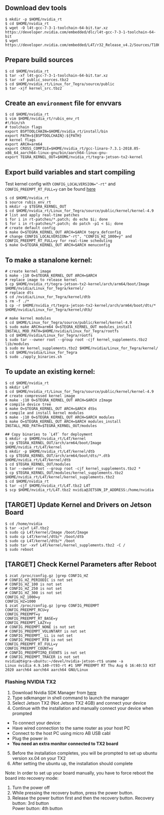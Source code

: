 ## Download dev tools
```shell
$ mkdir -p $HOME/nvidia_rt
$ cd $HOME/nvidia_rt
$ wget -O l4t-gcc-7-3-1-toolchain-64-bit.tar.xz https://developer.nvidia.com/embedded/dlc/l4t-gcc-7-3-1-toolchain-64-bit
$ wget https://developer.nvidia.com/embedded/L4T/r32_Release_v4.2/Sources/T186/public_sources.tbz2
```

## Prepare build sources
```shell
$ cd $HOME/nvidia_rt
$ tar -xf l4t-gcc-7-3-1-toolchain-64-bit.tar.xz
$ tar -xf public_sources.tbz2
$ cd $HOME/nvidia_rt/Linux_for_Tegra/source/public
$ tar -xjf kernel_src.tbz2
```

## Create an `environment` file for envvars
```shell
$ cd $HOME/nvidia_rt
$ vim $HOME/nvidia_rt/rubis_env_rt
#!/bin/sh
# toolchain flags
export BSPTOOLCHAIN=$HOME/nvidia_rt/install/bin
export PATH=${BSPTOOLCHAIN}:${PATH}
# kernel flags
export ARCH=arm64
export CROSS_COMPILE=$HOME/nvidia_rt/gcc-linaro-7.3.1-2018.05-x86_64_aarch64-linux-gnu/bin/aarch64-linux-gnu-
export TEGRA_KERNEL_OUT=$HOME/nvidia_rt/tegra-jetson-tx2-kernel
```

## Export build variables and start compiling
Test kernel config with `CONFIG_LOCALVERSION="-rt"` and `CONFIG_PREEMPT_RT_FULL=y` can be found [here](https://github.com/kozyilmaz/nvidia-jetson-rt/raw/master/scripts/jetson-tx2-rt.config)

```shell
$ cd $HOME/nvidia_rt
$ source rubis_env_rt
$ mkdir -p $TEGRA_KERNEL_OUT
$ cd $HOME/nvidia_rt/Linux_for_Tegra/source/public/kernel/kernel-4.9
# list and apply real-time patches
$ for i in rt-patches/*.patch; do echo $i; done
$ for i in rt-patches/*.patch; do patch -p1 < $i; done
# create default config
$ make O=$TEGRA_KERNEL_OUT ARCH=$ARCH tegra_defconfig
# change CONFIG_LOCALVERSION="-rt", "CONFIG_HZ_1000=y" and  CONFIG_PREEMPT_RT_FULL=y for real-time scheduling
$ make O=$TEGRA_KERNEL_OUT ARCH=$ARCH menuconfig

```

## To make a stanalone kernel:

```shell
# create kernel image
$ make -j10 O=$TEGRA_KERNEL_OUT ARCH=$ARCH
# replace image to release kernel
$ cp $HOME/nvidia_rt/tegra-jetson-tx2-kernel/arch/arm64/boot/Image $HOME/nvidia/Linux_for_Tegra/kernel/
# replace dts
$ cd /nvidia/Linux_for_Tegra/kernel/dtb
$ rm -f ./*
$ cp -r $HOME/nvidia_rt/tegra-jetson-tx2-kernel/arch/arm64/boot/dts/* $HOME/nvidia/Linux_for_Tegra/kernel/dtb/

# make kernel modules
$ cd $HOME/Linux_for_Tegra/source/public/kernel/kernel-4.9
$ sudo make ARCH=arm64 O=$TEGRA_KERNEL_OUT modules_install INSTALL_MOD_PATH=$HOME/nvidia/Linux_for_Tegra/rootfs
$ cd $HOME/nvidia/Linux_for_Tegra/rootfs
$ sudo tar --owner root --group root -cjf kernel_supplements.tbz2 lib/modules
$ sudo mv kernel_supplements.tbz2 $HOME/nvidia/Linux_for_Tegra/kernel/
$ cd $HOME/nvidia/Linux_for_Tegra
$ sudo ./apply_binaries.sh
```

## To update an existing kernel:
```shell
$ cd $HOME/nvidia_rt
$ mkdir L4T
$ cd $HOME/nvidia_rt/Linux_for_Tegra/source/public/kernel/kernel-4.9
# create compressed kernel image
$ make -j10 O=$TEGRA_KERNEL_OUT ARCH=$ARCH zImage
# compile device tree
$ make O=$TEGRA_KERNEL_OUT ARCH=$ARCH dtbs
# compile and install kernel modules
$ make -j10 O=$TEGRA_KERNEL_OUT ARCH=$ARCH modules
$ make O=$TEGRA_KERNEL_OUT ARCH=$ARCH modules_install INSTALL_MOD_PATH=$TEGRA_KERNEL_OUT/modules

## Copy binaries to `L4T` for deployment
$ mkdir -p $HOME/nvidia_rt/L4T/kernel
$ cp $TEGRA_KERNEL_OUT/arch/arm64/boot/Image $HOME/nvidia_rt/L4T/kernel
$ mkdir -p $HOME/nvidia_rt/L4T/kernel/dtb
$ cp $TEGRA_KERNEL_OUT/arch/arm64/boot/dts/*.dtb $HOME/nvidia_rt/L4T/kernel/dtb
$ cd $TEGRA_KERNEL_OUT/modules
$ tar --owner root --group root -cjf kernel_supplements.tbz2 *
$ cp $TEGRA_KERNEL_OUT/modules/kernel_supplements.tbz2 $HOME/nvidia_rt/L4T/kernel/kernel_supplements.tbz2
$ cd $HOME/nvidia_rt
$ tar -cjf $HOME/nvidia_rt/L4T.tbz2 L4T
$ scp $HOME/nvidia_rt/L4T.tbz2 nvidia@JETSON_IP_ADDRESS:/home/nvidia

```

## [TARGET] Update Kernel and Drivers on Jetson Board
```shell
$ cd /home/nvidia
$ tar -xjvf L4T.tbz2
$ sudo cp L4T/kernel/Image /boot/Image
$ sudo cp L4T/kernel/dtb/* /boot/dtb
$ sudo cp L4T/kernel/dtb/* /boot
$ sudo tar -xvf L4T/kernel/kernel_supplements.tbz2 -C /
$ sudo reboot
```

## [TARGET] Check Kernel Parameters after Reboot
```shell
$ zcat /proc/config.gz |grep CONFIG_HZ
# CONFIG_HZ_PERIODIC is not set
# CONFIG_HZ_100 is not set
# CONFIG_HZ_250 is not set
# CONFIG_HZ_300 is not set
CONFIG_HZ_1000=y
CONFIG_HZ=1000
$ zcat /proc/config.gz |grep CONFIG_PREEMPT
CONFIG_PREEMPT_RCU=y
CONFIG_PREEMPT=y
CONFIG_PREEMPT_RT_BASE=y
CONFIG_PREEMPT_LAZY=y
# CONFIG_PREEMPT_NONE is not set
# CONFIG_PREEMPT_VOLUNTARY is not set
# CONFIG_PREEMPT__LL is not set
# CONFIG_PREEMPT_RTB is not set
CONFIG_PREEMPT_RT_FULL=y
CONFIG_PREEMPT_COUNT=y
# CONFIG_PREEMPTIRQ_EVENTS is not set
# CONFIG_PREEMPT_TRACER is not set
nvidia@tegra-ubuntu:~/devel/nvidia-jetson-rt$ uname -a
Linux nvidia 4.9.140-rt93-rt #1 SMP PREEMPT RT Thu Aug 6 16:40:53 KST 2020 aarch64 aarch64 aarch64 GNU/Linux
```

### Flashing NVIDIA TX2
1. Download Nvidia SDK Manager from [here](https://developer.nvidia.com/embedded/jetpack)
2. Type sdkmanger in shell command to launch the manager
3. Select Jetson TX2 (Not Jetson TX2 4GB) and connect your device
4. Continue with the installation and manually connect your device when prompted
* To connect your device:
* Have wired connection to the same router as your host PC
* Connect to the host PC using micro AB USB cabl
* Plug the power in
* **You need an extra monitor connected to TX2 board**
5. Before the installation completes, you will be prompted to set up ubuntu version xx.04 on your TX2
6. After setting the ubuntu up, the installation should complete  

Note: In order to set up your board manually, you have to force reboot the board into recovery mode:  
1. Turn the power off
2. While pressing the recovery button, press the power button.
3. Release the power button first and then the recovery button. 
Recovery button: 3rd button  
Power button: 4th button  
